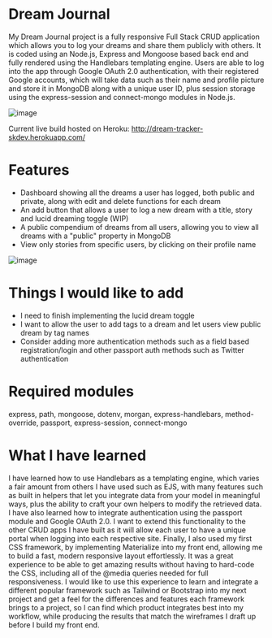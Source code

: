# Dream Journal
My Dream Journal project is a fully responsive Full Stack CRUD application which allows you to log your dreams and share them publicly with others. It is coded using an Node.js, Express
and Mongoose based back end and fully rendered using the Handlebars templating engine. Users are able to log into the app through Google OAuth 2.0 authentication, with
their registered Google accounts, which will take data such as their name and profile picture and store it in MongoDB along with a unique user ID, plus session storage
using the express-session and connect-mongo modules in Node.js.

![image](https://user-images.githubusercontent.com/101055915/186526526-e64cbfe7-99fc-4772-90c4-83b7737be750.png)

Current live build hosted on Heroku: http://dream-tracker-skdev.herokuapp.com/

# Features
- Dashboard showing all the dreams a user has logged, both public and private, along with edit and delete functions for each dream
- An add button that allows a user to log a new dream with a title, story and lucid dreaming toggle (WIP)
- A public compendium of dreams from all users, allowing you to view all dreams with a "public" property in MongoDB
- View only stories from specific users, by clicking on their profile name

![image](https://user-images.githubusercontent.com/101055915/186528633-680208f3-bd55-4dfa-ba53-11bcf7b4fa17.png)

# Things I would like to add
- I need to finish implementing the lucid dream toggle
- I want to allow the user to add tags to a dream and let users view public dream by tag names
- Consider adding more authentication methods such as a field based registration/login and other passport auth methods such as Twitter authentication

# Required modules
express, path, mongoose, dotenv, morgan, express-handlebars, method-override, passport, express-session, connect-mongo

# What I have learned
I have learned how to use Handlebars as a templating engine, which varies a fair amount from others I have used such as EJS, with many features such as built in
helpers that let you integrate data from your model in meaningful ways, plus the ability to craft your own helpers to modify the retrieved data. I have also learned how to
integrate authentication using the passport module and Google OAuth 2.0. I want to extend this functionality to the other CRUD apps I have built as it will allow each user
to have a unique portal when logging into each respective site. Finally, I also used my first CSS framework, by implementing Materialize into my front end, allowing me to build a fast,
modern responsive layout effortlessly. It was a great experience to be able to get amazing results without having to hard-code the CSS, including all of the @media queries
needed for full responsiveness. I would like to use this experience to learn and integrate a different popular framework such as Tailwind or Bootstrap into my next project and get a feel
for the differences and features each framework brings to a project, so I can find which product integrates best into my workflow, while producing the results that match
the wireframes I draft up before I build my front end.
